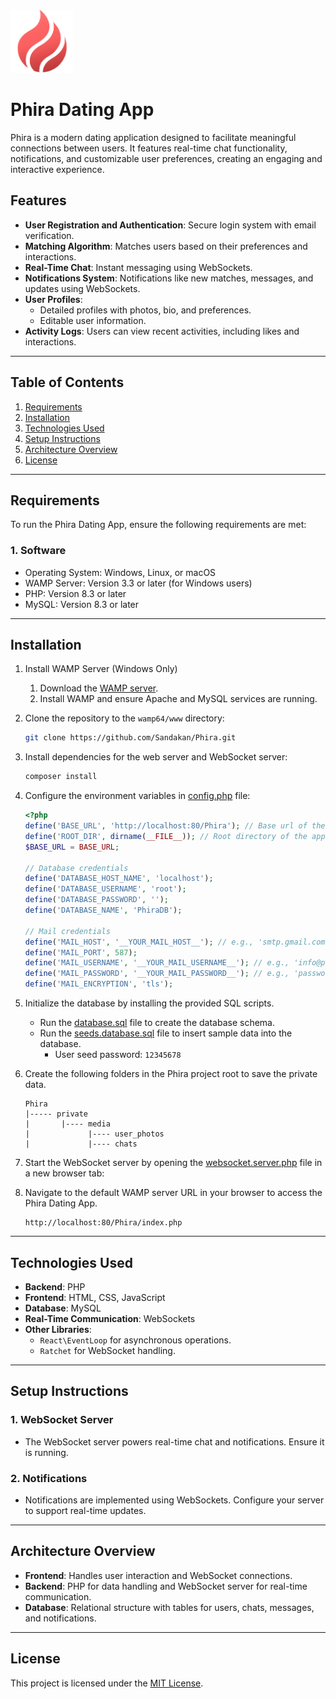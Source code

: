 <img src="https://github.com/Sandakan/Phira/blob/master/public/images/logo.webp?raw=true" alt="Phira Logo" width="100">

# Phira Dating App

Phira is a modern dating application designed to facilitate meaningful connections between users. It features real-time
chat functionality, notifications, and customizable user preferences, creating an engaging and interactive experience.

## Features

- **User Registration and Authentication**: Secure login system with email verification.
- **Matching Algorithm**: Matches users based on their preferences and interactions.
- **Real-Time Chat**: Instant messaging using WebSockets.
- **Notifications System**: Notifications like new matches, messages, and updates using WebSockets.
- **User Profiles**:
  - Detailed profiles with photos, bio, and preferences.
  - Editable user information.
- **Activity Logs**: Users can view recent activities, including likes and interactions.

---

## Table of Contents

1. [Requirements](#requirements)
2. [Installation](#installation)
3. [Technologies Used](#technologies-used)
4. [Setup Instructions](#setup-instructions)
5. [Architecture Overview](#architecture-overview)
6. [License](#license)

---

## Requirements

To run the Phira Dating App, ensure the following requirements are met:

### 1. Software

- Operating System: Windows, Linux, or macOS
- WAMP Server: Version 3.3 or later (for Windows users)
- PHP: Version 8.3 or later
- MySQL: Version 8.3 or later

---

## Installation

1. Install WAMP Server (Windows Only)

   1. Download the [WAMP server](https://www.wampserver.com/en/).
   2. Install WAMP and ensure Apache and MySQL services are running.

2. Clone the repository to the `wamp64/www` directory:
   ```bash
   git clone https://github.com/Sandakan/Phira.git
   ```
3. Install dependencies for the web server and WebSocket server:
   ```bash
   composer install
   ```
4. Configure the environment variables in [config.php](config.php) file:

   ```php
   <?php
   define('BASE_URL', 'http://localhost:80/Phira'); // Base url of the application
   define('ROOT_DIR', dirname(__FILE__)); // Root directory of the application
   $BASE_URL = BASE_URL;

   // Database credentials
   define('DATABASE_HOST_NAME', 'localhost');
   define('DATABASE_USERNAME', 'root');
   define('DATABASE_PASSWORD', '');
   define('DATABASE_NAME', 'PhiraDB');

   // Mail credentials
   define('MAIL_HOST', '__YOUR_MAIL_HOST__'); // e.g., 'smtp.gmail.com'
   define('MAIL_PORT', 587);
   define('MAIL_USERNAME', '__YOUR_MAIL_USERNAME__'); // e.g., 'info@phira'
   define('MAIL_PASSWORD', '__YOUR_MAIL_PASSWORD__'); // e.g., 'password'
   define('MAIL_ENCRYPTION', 'tls');
   ```

5. Initialize the database by installing the provided SQL scripts.

   - Run the [database.sql](database.sql) file to create the database schema.
   - Run the [seeds.database.sql](seeds.database.sql) file to insert sample data into the database.
     - User seed password: `12345678`

6. Create the following folders in the Phira project root to save the private data.

   ```
   Phira
   |----- private
   |       |---- media
   |             |---- user_photos
   |             |---- chats
   ```

7. Start the WebSocket server by opening the [websocket.server.php](server/websocket.server.php) file in a new browser
   tab:

8. Navigate to the default WAMP server URL in your browser to access the Phira Dating App.
   ```
   http://localhost:80/Phira/index.php
   ```

---

## Technologies Used

- **Backend**: PHP
- **Frontend**: HTML, CSS, JavaScript
- **Database**: MySQL
- **Real-Time Communication**: WebSockets
- **Other Libraries**:
  - `React\EventLoop` for asynchronous operations.
  - `Ratchet` for WebSocket handling.

---

## Setup Instructions

### 1. WebSocket Server

- The WebSocket server powers real-time chat and notifications. Ensure it is running.

### 2. Notifications

- Notifications are implemented using WebSockets. Configure your server to support real-time updates.

---

## Architecture Overview

- **Frontend**: Handles user interaction and WebSocket connections.
- **Backend**: PHP for data handling and WebSocket server for real-time communication.
- **Database**: Relational structure with tables for users, chats, messages, and notifications.

---

## License

This project is licensed under the [MIT License](LICENSE).
